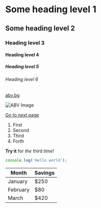 

# Some heading level 1

## Some heading level 2

### Heading level 3

#### Heading level 4

##### Heading level 5

###### Heading level 6


[abv.bg](https://www.abv.bg)

![ABV Image](https://www.abv.bg/i/abv-logo.svg)

[Go to next page](second.md)

1. First
2. Second
3. Third
4. Forth
    
**Try it** for _the_ third *time*!

```js
console.log('Hello world');
```
| Month    | Savings |
| -------- | ------- |
| January  | $250    |
| February | $80     |
| March    | $420    |



